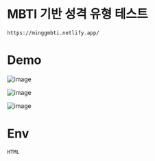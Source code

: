 # MBTI 기반 성격 유형 테스트 


```
https://minggmbti.netlify.app/
```

# Demo

![image](https://user-images.githubusercontent.com/52990629/123792380-8134d600-d91b-11eb-82a0-9b1eaade2023.png)

![image](https://user-images.githubusercontent.com/52990629/123792474-9ad61d80-d91b-11eb-8750-d80c64d18890.png)


![image](https://user-images.githubusercontent.com/52990629/123792435-914cb580-d91b-11eb-97b8-e94508b002da.png)

# Env

```
HTML
```
